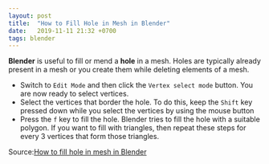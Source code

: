 ```yaml
---
layout: post
title:  "How to Fill Hole in Mesh in Blender"
date:   2019-11-11 21:32 +0700
tags: blender
---
```

**Blender** is useful to fill or mend a **hole** in a mesh. Holes are typically already present in a mesh or you create them while deleting elements of a mesh.

- Switch to `Edit Mode` and then click the `Vertex select mode` button. You are now ready to select vertices.
- Select the vertices that border the hole. To do this, keep the `Shift` key pressed down while you select the vertices by using the mouse button
- Press the `f` key to fill the hole. Blender tries to fill the hole with a suitable polygon. If you want to fill with triangles, then repeat these steps for every 3 vertices that form those triangles.

Source:[How to fill hole in mesh in Blender](https://codeyarns.com/2013/10/22/how-to-fill-hole-in-mesh-in-blender/)
